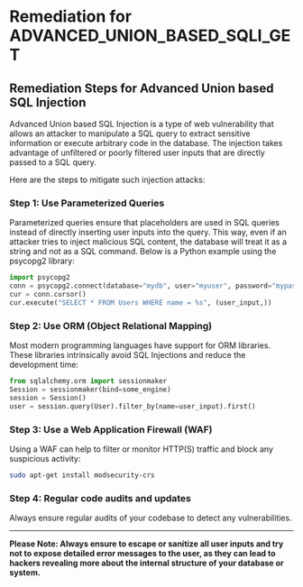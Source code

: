 # Remediation for ADVANCED_UNION_BASED_SQLI_GET

## Remediation Steps for Advanced Union based SQL Injection 

Advanced Union based SQL Injection is a type of web vulnerability that allows an attacker to manipulate a SQL query to extract sensitive information or execute arbitrary code in the database. The injection takes advantage of unfiltered or poorly filtered user inputs that are directly passed to a SQL query. 

Here are the steps to mitigate such injection attacks:

### Step 1: Use Parameterized Queries

Parameterized queries ensure that placeholders are used in SQL queries instead of directly inserting user inputs into the query. This way, even if an attacker tries to inject malicious SQL content, the database will treat it as a string and not as a SQL command. Below is a Python example using the psycopg2 library:

```python
import psycopg2
conn = psycopg2.connect(database="mydb", user="myuser", password="mypassword")
cur = conn.cursor()
cur.execute("SELECT * FROM Users WHERE name = %s", (user_input,))
```

### Step 2: Use ORM (Object Relational Mapping) 

Most modern programming languages have support for ORM libraries. These libraries intrinsically avoid SQL Injections and reduce the development time:

```python
from sqlalchemy.orm import sessionmaker
Session = sessionmaker(bind=some_engine)
session = Session()
user = session.query(User).filter_by(name=user_input).first()
```

### Step 3: Use a Web Application Firewall (WAF)

Using a WAF can help to filter or monitor HTTP(S) traffic and block any suspicious activity:

```bash
sudo apt-get install modsecurity-crs
```

### Step 4: Regular code audits and updates

Always ensure regular audits of your codebase to detect any vulnerabilities.

---
**Please Note: Always ensure to escape or sanitize all user inputs and try not to expose detailed error messages to the user, as they can lead to hackers revealing more about the internal structure of your database or system.**